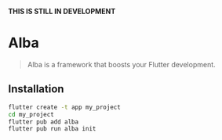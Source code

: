 **THIS IS STILL IN DEVELOPMENT**

# Alba

> Alba is a framework that boosts your Flutter development.

## Installation

```sh
flutter create -t app my_project
cd my_project
flutter pub add alba
flutter pub run alba init
```
